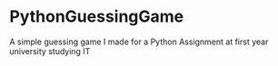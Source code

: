 # PythonGuessingGame
A simple guessing game I made for a Python Assignment at first year university studying IT
